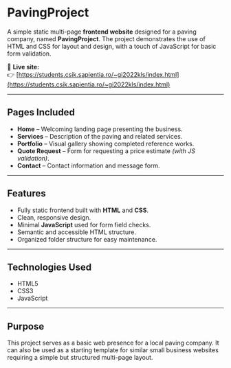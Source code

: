 # PavingProject

A simple static multi-page **frontend website** designed for a paving company, named **PavingProject**. The project demonstrates the use of HTML and CSS for layout and design, with a touch of JavaScript for basic form validation.

🔗 **Live site:**  
👉 [https://students.csik.sapientia.ro/~gi2022kls/index.html](https://students.csik.sapientia.ro/~gi2022kls/index.html)

---

## Pages Included

- **Home** – Welcoming landing page presenting the business.
- **Services** – Description of the paving and related services.
- **Portfolio** – Visual gallery showing completed reference works.
- **Quote Request** – Form for requesting a price estimate *(with JS validation)*.
- **Contact** – Contact information and message form.

---

## Features

- Fully static frontend built with **HTML** and **CSS**.
- Clean, responsive design.
- Minimal **JavaScript** used for form field checks.
- Semantic and accessible HTML structure.
- Organized folder structure for easy maintenance.

---

## Technologies Used

- HTML5  
- CSS3  
- JavaScript

---

## Purpose

This project serves as a basic web presence for a local paving company. It can also be used as a starting template for similar small business websites requiring a simple but structured multi-page layout.